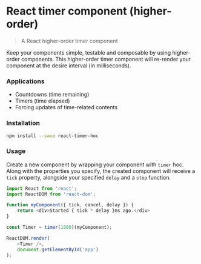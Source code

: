 # React timer component (higher-order)

> A React higher-order timer component

Keep your components simple, testable and composable by using higher-order components.
This higher-order timer component will re-render your component at the desire interval (in milliseconds).

### Applications

- Countdowns (time remaining)
- Timers (time elapsed)
- Forcing updates of time-related contents

### Installation

```sh
npm install --save react-timer-hoc
```

### Usage

Create a new component by wrapping your component with `timer` hoc. Along with the properties you specify, the created component will receive a `tick` property, alongside your specified `delay` and a `stop` function.

```javascript
import React from 'react';
import ReactDOM from 'react-dom';

function myComponent({ tick, cancel, delay }) {
    return <div>Started { tick * delay }ms ago.</div>
}

const Timer = timer(1000)(myComponent);

ReactDOM.render(
    <Timer />,
    document.getElementById('app')
);
```
